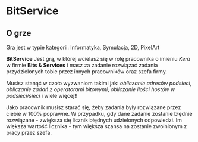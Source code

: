 # BitService
## O grze
Gra jest w typie kategorii: Informatyka, Symulacja, 2D, PixelArt

__BitService__ Jest grą, w której wcielasz się w rolę pracownika o imieniu _Kera_ w firmie __Bits & Services__ i masz za 
zadanie rozwiązać zadania przydzielonych tobie przez innych pracowników oraz szefa firmy.

Musisz stanąć w czoło wyzwaniom takimi jak: 
    _obliczanie adresów podsieci_, 
    _obliczanie zadań z operatorami bitowymi_, 
    _obliczanie ilości hostów w podsieci/sieci_ 
i wiele więcej!!

Jako pracownik musisz starać się, żeby zadania były rozwiązane przez ciebie w 100% poprawne. W przypadku,
gdy dane zadanie zostanie błędnie rozwiązane - zwiększa się licznik błędnych udzielonych odpowiedzi.
Im większa wartość licznika - tym większa szansa na zostanie zwolnionym z pracy przez szefa.
